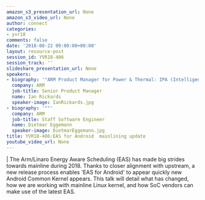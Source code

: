 ```yaml
---
amazon_s3_presentation_url: None
amazon_s3_video_url: None
author: connect
categories:
- yvr18
comments: false
date: '2018-08-22 09:00:00+00:00'
layout: resource-post
session_id: YVR18-406
session_track: ''
slideshare_presentation_url: None
speakers:
- biography: '"ARM Product Manager for Power & Thermal: IPA (Intelligent Power Allocation - Linux thermal management for SoC''s) EAS (Energy Aware Scheduling - designed-for-upstream enhanced big.LITTLE support)"'
  company: ARM
  job-title: Senior Product Manager
  name: Ian Rickards
  speaker-image: IanRickards.jpg
- biography: '""'
  company: ARM
  job-title: Staff Software Engineer
  name: Dietmar Eggemann
  speaker-image: DietmarEggemann.jpg
title: YVR18-406:EAS for Android  mainlining update
youtube_video_url: None
---
```

|
  The Arm/Linaro Energy Aware Scheduling (EAS) has made big strides towards mainline during 2018.
  Thanks to closer alignment with upstream, a new release process enables 'EAS for Android' to appear quickly new Android Common Kernel appears.
  This talk will detail what has changed, how we are working with mainline Linux kernel, and how SoC vendors can make use of the latest EAS.